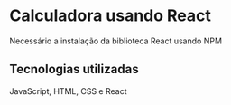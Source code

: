 # Calculadora usando React
Necessário a instalação da biblioteca React usando NPM

## Tecnologias utilizadas
JavaScript, HTML, CSS e React
